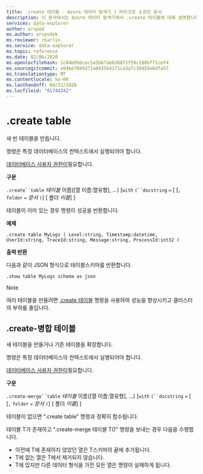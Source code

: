 ```yaml
---
title: .create 테이블 - Azure 데이터 탐색기 | 마이크로 소프트 문서
description: 이 문서에서는 Azure 데이터 탐색기에서 .create 테이블에 대해 설명합니다.
services: data-explorer
author: orspod
ms.author: orspodek
ms.reviewer: rkarlin
ms.service: data-explorer
ms.topic: reference
ms.date: 02/06/2020
ms.openlocfilehash: 1c84b9b6cec5a5bb7ab620871f59c188bf71cef4
ms.sourcegitcommit: e94be7045d71a0435b4171ca3a7c30455e6dfa57
ms.translationtype: MT
ms.contentlocale: ko-KR
ms.lasthandoff: 04/22/2020
ms.locfileid: "81744242"
---
```

# <a name="create-table"></a>.create table

새 빈 테이블을 만듭니다.

명령은 특정 데이터베이스의 컨텍스트에서 실행되어야 합니다.

[데이터베이스 사용자 권한이](../management/access-control/role-based-authorization.md)필요합니다.

**구문**

`.create``table` *테이블* 이름([열 이름:열유형], ...)  [`with` `(``docstring` `=` [ [`,` `folder` `=` *문서* `)`] [ 폴더 *이름*] ]

테이블이 이미 있는 경우 명령이 성공을 반환합니다.

**예제** 

```kusto
.create table MyLogs ( Level:string, Timestamp:datetime, UserId:string, TraceId:string, Message:string, ProcessId:int32 ) 
```
 
**출력 반환**

다음과 같이 JSON 형식으로 테이블스키마를 반환합니다.

```kusto
.show table MyLogs schema as json
```

> [!NOTE]
> 여러 테이블을 만들려면 [.create 테이블](/create-tables.md) 명령을 사용하여 성능을 향상시키고 클러스터의 부하를 줄입니다.

## <a name="create-merge-table"></a>.create-병합 테이블

새 테이블을 만들거나 기존 테이블을 확장합니다. 

명령은 특정 데이터베이스의 컨텍스트에서 실행되어야 합니다. 

[데이터베이스 사용자 권한이](../management/access-control/role-based-authorization.md)필요합니다.

**구문**

`.create-merge``table` *테이블* 이름([열 이름:열유형], ...)  [`with` `(``docstring` `=` [ [`,` `folder` `=` *문서* `)`] [ 폴더 *이름*] ]

테이블이 없으면 ".create table" 명령과 정확히 함수됩니다.

테이블 T가 존재하고 ".create-merge 테이블 T<columns specification>()" 명령을 보내는 경우 다음을 수행합니다.

* 이전에 T에 <columns specification> 존재하지 않았던 열은 T스키마의 끝에 추가됩니다.
* T에 없는 <columns specification> 열은 T에서 제거되지 않습니다.
* T에 <columns specification> 있지만 다른 데이터 형식을 가진 모든 열은 명령이 실패하게 됩니다.
